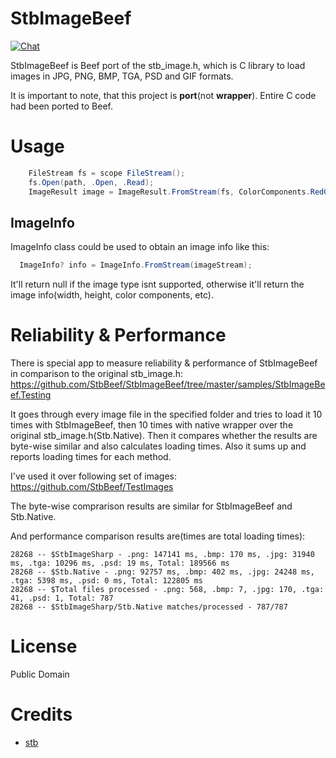 # StbImageBeef
[![Chat](https://img.shields.io/discord/628186029488340992.svg)](https://discord.gg/ZeHxhCY)

StbImageBeef is Beef port of the stb_image.h, which is C library to load images in JPG, PNG, BMP, TGA, PSD and GIF formats.

It is important to note, that this project is **port**(not **wrapper**). Entire C code had been ported to Beef.

# Usage
```c#
    FileStream fs = scope FileStream();
    fs.Open(path, .Open, .Read);
    ImageResult image = ImageResult.FromStream(fs, ColorComponents.RedGreenBlueAlpha);
```

## ImageInfo
ImageInfo class could be used to obtain an image info like this:
```c#
  ImageInfo? info = ImageInfo.FromStream(imageStream);
```
It'll return null if the image type isnt supported, otherwise it'll return the image info(width, height, color components, etc).

# Reliability & Performance
There is special app to measure reliability & performance of StbImageBeef in comparison to the original stb_image.h: https://github.com/StbBeef/StbImageBeef/tree/master/samples/StbImageBeef.Testing

It goes through every image file in the specified folder and tries to load it 10 times with StbImageBeef, then 10 times with native wrapper over the original stb_image.h(Stb.Native). Then it compares whether the results are byte-wise similar and also calculates loading times. Also it sums up and reports loading times for each method.

I've used it over following set of images: https://github.com/StbBeef/TestImages

The byte-wise comprarison results are similar for StbImageBeef and Stb.Native.

And performance comparison results are(times are total loading times):
```
28268 -- $StbImageSharp - .png: 147141 ms, .bmp: 170 ms, .jpg: 31940 ms, .tga: 10296 ms, .psd: 19 ms, Total: 189566 ms
28268 -- $Stb.Native - .png: 92757 ms, .bmp: 402 ms, .jpg: 24248 ms, .tga: 5398 ms, .psd: 0 ms, Total: 122805 ms
28268 -- $Total files processed - .png: 568, .bmp: 7, .jpg: 170, .tga: 41, .psd: 1, Total: 787
28268 -- $StbImageSharp/Stb.Native matches/processed - 787/787
```

# License
Public Domain

# Credits
* [stb](https://github.com/nothings/stb)

